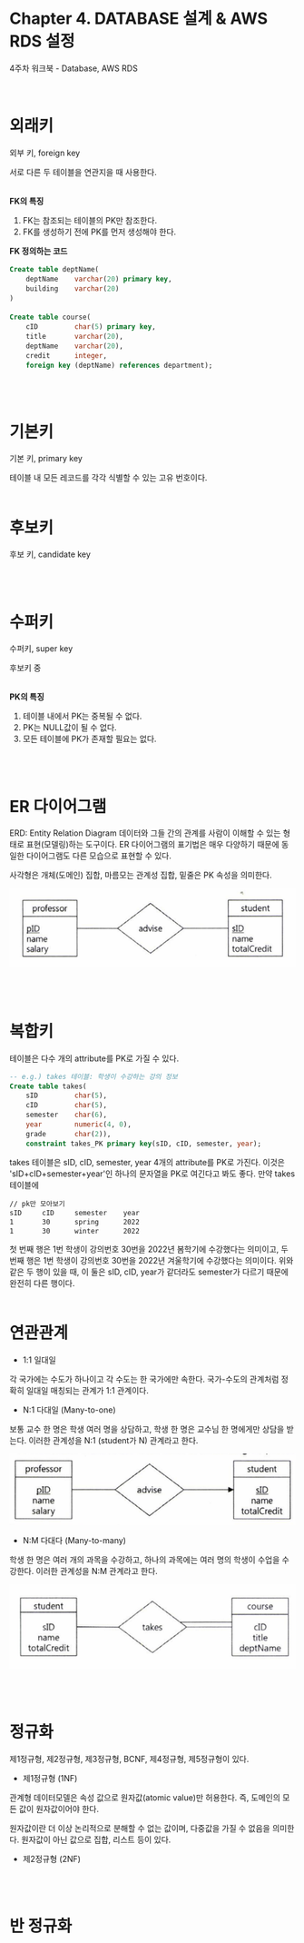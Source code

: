 # **Chapter 4. DATABASE 설계 & AWS RDS 설정**
4주차 워크북 - Database, AWS RDS

<br>

# **외래키**
외부 키, foreign key

서로 다른 두 테이블을 연관지을 때 사용한다.
<br>
<br>

**FK의 특징**
1. FK는 참조되는 테이블의 PK만 참조한다.
2. FK를 생성하기 전에 PK를 먼저 생성해야 한다.

**FK 정의하는 코드**

```sql
Create table deptName(
    deptName    varchar(20) primary key,
    building    varchar(20)
)

Create table course(
    cID         char(5) primary key,
    title       varchar(20),
    deptName    varchar(20),
    credit      integer,
    foreign key (deptName) references department);
```

<br>
<br>    

# **기본키**
기본 키, primary key

테이블 내 모든 레코드를 각각 식별할 수 있는 고유 번호이다.
<br>
<br>


# **후보키**
후보 키, candidate key


<br>
<br>

# **수퍼키**
수퍼키, super key

후보키 중 
<br>
<br>


**PK의 특징**
1. 테이블 내에서 PK는 중복될 수 없다.
2. PK는 NULL값이 될 수 없다.
3. 모든 테이블에 PK가 존재할 필요는 없다.


<br>
<br>

# **ER 다이어그램**
ERD: Entity Relation Diagram
데이터와 그들 간의 관계를 사람이 이해할 수 있는 형태로 표현(모델링)하는 도구이다. ER 다이어그램의 표기법은 매우 다양하기 때문에 동일한 다이어그램도 다른 모습으로 표현할 수 있다.

사각형은 개체(도메인) 집합, 마름모는 관계성 집합, 밑줄은 PK 속성을 의미한다.

![](./img/ER%20diagram.png)

<br>
<br>

# **복합키**
테이블은 다수 개의 attribute를 PK로 가질 수 있다.
```sql
-- e.g.) takes 테이블: 학생이 수강하는 강의 정보
Create table takes(
    sID         char(5),
    cID         char(5),
    semester    char(6),
    year        numeric(4, 0),
    grade       char(2)),
    constraint takes_PK primary key(sID, cID, semester, year);
```
takes 테이블은 sID, cID, semester, year 4개의 attribute를 PK로 가진다. 이것은 'sID+cID+semester+year'인 하나의 문자열을 PK로 여긴다고 봐도 좋다. 만약 takes 테이블에

``` 
// pk만 모아보기
sID     cID     semester    year
1       30      spring      2022
1       30      winter      2022
```
첫 번째 행은 1번 학생이 강의번호 30번을 2022년 봄학기에 수강했다는 의미이고, 두 번째 행은 1번 학생이 강의번호 30번을 2022년 겨울학기에 수강했다는 의미이다. 위와 같은 두 행이 있을 때, 이 둘은 sID, cID, year가 같더라도 semester가 다르기 때문에 완전히 다른 행이다.
<br>
<br>

# **연관관계**
- 1:1 일대일

각 국가에는 수도가 하나이고 각 수도는 한 국가에만 속한다. 국가-수도의 관계처럼 정확히 일대일 매칭되는 관계가 1:1 관계이다.

- N:1 다대일 (Many-to-one)

보통 교수 한 명은 학생 여러 명을 상담하고, 학생 한 명은 교수님 한 명에게만 상담을 받는다. 이러한 관계성을 N:1 (student가 N) 관계라고 한다.

![](./img/N1.png)

- N:M 다대다 (Many-to-many)

학생 한 명은 여러 개의 과목을 수강하고, 하나의 과목에는 여러 명의 학생이 수업을 수강한다. 이러한 관계성을 N:M 관계라고 한다.

![](./img/NN.png)


<br>
<br>

# **정규화**
제1정규형, 제2정규형, 제3정규형, BCNF, 제4정규형, 제5정규형이 있다.

- 제1정규형 (1NF)

관계형 데이터모델은 속성 값으로 원자값(atomic value)만 허용한다. 즉, 도메인의 모든 값이 원자값이어야 한다.

원자값이란 더 이상 논리적으로 분해할 수 없는 값이며, 다중값을 가질 수 없음을 의미한다. 
원자값이 아닌 값으로 집합, 리스트 등이 있다.

- 제2정규형 (2NF)



<br>
<br>

# **반 정규화**

<br>
<br>